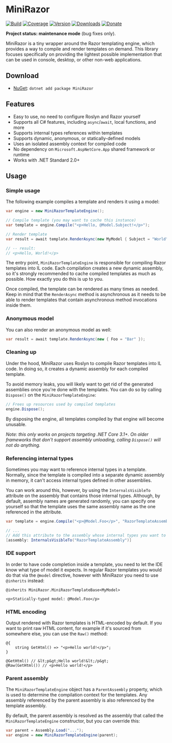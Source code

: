 # MiniRazor

[![Build](https://github.com/Tyrrrz/MiniRazor/workflows/CI/badge.svg?branch=master)](https://github.com/Tyrrrz/MiniRazor/actions)
[![Coverage](https://codecov.io/gh/Tyrrrz/MiniRazor/branch/master/graph/badge.svg)](https://codecov.io/gh/Tyrrrz/MiniRazor)
[![Version](https://img.shields.io/nuget/v/MiniRazor.svg)](https://nuget.org/packages/MiniRazor)
[![Downloads](https://img.shields.io/nuget/dt/MiniRazor.svg)](https://nuget.org/packages/MiniRazor)
[![Donate](https://img.shields.io/badge/donate-$$$-purple.svg)](https://tyrrrz.me/donate)

**Project status: maintenance mode** (bug fixes only).

MiniRazor is a tiny wrapper around the Razor templating engine, which provides a way to compile and render templates on demand. This library focuses specifically on providing the lightest possible implementation that can be used in console, desktop, or other non-web applications.

## Download

- [NuGet](https://nuget.org/packages/MiniRazor): `dotnet add package MiniRazor`

## Features

- Easy to use, no need to configure Roslyn and Razor yourself
- Supports all C# features, including `async`/`await`, local functions, and more
- Supports internal types references within templates
- Supports dynamic, anonymous, or statically-defined models
- Uses an isolated assembly context for compiled code
- No dependency on `Microsoft.AspNetCore.App` shared framework or runtime
- Works with .NET Standard 2.0+

## Usage

### Simple usage

The following example compiles a template and renders it using a model:

```csharp
var engine = new MiniRazorTemplateEngine();

// Compile template (you may want to cache this instance)
var template = engine.Compile("<p>Hello, @Model.Subject!</p>");

// Render template
var result = await template.RenderAsync(new MyModel { Subject = "World" });

// -- result:
// <p>Hello, World!</p>
```

The entry point, `MiniRazorTemplateEngine` is responsible for compiling Razor templates into IL code. Each compilation creates a new dynamic assembly, so it's strongly recommended to cache compiled templates as much as possible. How exactly you do this is up to you.

Once compiled, the template can be rendered as many times as needed. Keep in mind that the `RenderAsync` method is asynchronous as it needs to be able to render templates that contain asynchronous method invocations inside them.

### Anonymous model

You can also render an anonymous model as well:

```csharp
var result = await template.RenderAsync(new { Foo = "Bar" });
```

### Cleaning up

Under the hood, MiniRazor uses Roslyn to compile Razor templates into IL code. In doing so, it creates a dynamic assembly for each compiled template.

To avoid memory leaks, you will likely want to get rid of the generated assemblies once you're done with the templates. You can do so by calling `Dispose()` on the `MiniRazorTemplateEngine`:

```csharp
// Frees up resources used by compiled templates
engine.Dispose();
```

By disposing the engine, all templates compiled by that engine will become unusable.

_Note: this only works on projects targeting .NET Core 3.1+. On older frameworks that don't support assembly unloading, calling `Dispose()` will not do anything._

### Referencing internal types

Sometimes you may want to reference internal types in a template. Normally, since the template is compiled into a separate dynamic assembly in memory, it can't access internal types defined in other assemblies.

You can work around this, however, by using the `InternalsVisibleTo` attribute on the assembly that contains those internal types. Although, by default, assembly names are generated randomly, you can specify one yourself so that the template uses the same assembly name as the one referenced in the attribute.

```csharp
var template = engine.Compile("<p>@Model.Foo</p>", "RazorTemplateAssembly");

// ...
// Add this attribute to the assembly whose internal types you want to expose to the template
[assembly: InternalsVisibleTo("RazorTemplateAssembly")]
```

### IDE support

In order to have code completion inside a template, you need to let the IDE know what type of model it expects. In regular Razor templates you would do that via the `@model` directive, however with MiniRazor you need to use `@inherits` instead:

```razor
@inherits MiniRazor.MiniRazorTemplateBase<MyModel>

<p>Statically-typed model: @Model.Foo</p>
```

### HTML encoding

Output rendered with Razor templates is HTML-encoded by default. If you want to print raw HTML content, for example if it's sourced from somewhere else, you can use the `Raw()` method:

```razor
@{
    string GetHtml() => "<p>Hello world!</p>";
}

@GetHtml() // &lt;p&gt;Hello world!&lt;/p&gt; 
@Raw(GetHtml()) // <p>Hello world!</p>
```

### Parent assembly

The `MiniRazorTemplateEngine` object has a `ParentAssembly` property, which is used to determine the compilation context for the templates. Any assembly referenced by the parent assembly is also referenced by the template assembly.

By default, the parent assembly is resolved as the assembly that called the `MiniRazorTemplateEngine` constructor, but you can override this:

```csharp
var parent = Assembly.Load("...");
var engine = new MiniRazorTemplateEngine(parent);
```
